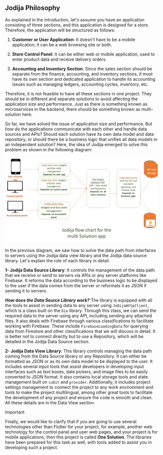 ## Jodija Philosophy

As explained in the introduction, let's assume you have an application consisting of three sections, and this application is designed for a store. Therefore, the application will be structured as follows:

1. **Customer or User Application**: It doesn't have to be a mobile application; it can be a web browsing site or both.

2. **Store Control Panel**: It can be either web or mobile application, used to enter product data and receive delivery orders.

3. **Accounting and Inventory Section**: Since the sales section should be separate from the finance, accounting, and inventory sections, it must have its own section and dedicated application to handle its accounting issues such as managing ledgers, accounting cycles, inventory, etc.

Therefore, it is not feasible to have all these sections in one project. They should be in different and separate solutions to avoid affecting the application size and performance. Just as there is something known as microservices in the backend, there should be something known as multi-solution here.

So far, we have solved the issue of application size and performance. But how do the applications communicate with each other and handle data sources and APIs? Should each solution have its own data model and data repository, or should there be a business logic that unifies all data models in an independent solution?
Here, the idea of Jodija emerged to solve this problem as shown in the following diagram:

![Diagram](../../images/docs/flow_chart1.png)

In the previous diagram, we saw how to solve the data path from interfaces to servers using the Jodija data view library and the Jodija data source library. Let's explain the role of each library in detail.

**1- Jodija Data Source Library**: It controls the management of the data path that we receive or send to servers via APIs or any server platforms like Firebase. It reforms the data according to the business logic to be displayed to the user if the data comes from the server or reformats it as JSON if sending it to servers.

**_How does the Data Source Library work?_**
The library is equipped with all the tools to assist in sending data to any server using `JoDijaHttpClient`, which is a class built on the `Dio` library. Through this class, we can send the required data to the server using any API, including sending any attached files. It also deals with Firebase through various classifications to facilitate working with Firebase.
These include `FirebaseLoadingData` for querying data from Firestore and other classifications that we will discuss in detail. It is better not to connect directly but to use a Repository, which will be detailed in the Jodija Data Source section.

**2- Jodija Data View Library**: This library controls managing the data path coming from the Data Source library or any Repository. It can either be formatted as JSON or as its own data model to be displayed to the user. It includes several input tools that assist developers in developing input interfaces such as text boxes, date pickers, and image files to be easily converted to JSON format. It also contains local storage tools and state management built on `cubit` and `provider`. Additionally, it includes project settings management to connect the project to any work environment and tools to make the project multilingual, among other great tools to facilitate the development of any project and ensure the code is smooth and clean. All these details are in the Data View section.

> [!IMPORTANT]
> Finally, we would like to clarify that if you are going to use several technologies other than Flutter for your project, for example, another web technology for the control panel and user web pages, and your project is for mobile applications, then this project is called **One Solution**. The libraries have been prepared for this task as well, with tools added to assist you in developing such a project.
